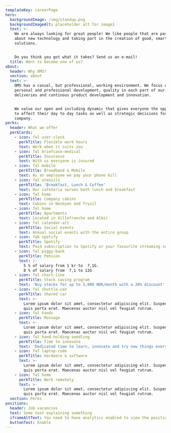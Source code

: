 ```yaml
---
templateKey: careerPage
hero:
  backgroundImage: /img/standup.png
  backgroundImageAlt: placeholder alt for image1
  text: >-
    We are always looking for great people! We like people that are passionate
    about new technology and taking part in the creation of good, smart
    solutions.


    Do you think you got what it takes? Send us an e-mail!
  title: Want to become one of us?
about:
  header: Why OMS?
  section: about
  text: >-
    OMS has a casual, but professional, working environment. We focus on
    personal and professional development, quality in each part of our
    deliveries and continous product development and innovation.


    We value our open and including dynamic that gives everyone the opportunity
    to affect their day to day tasks as well as strategic decisions for the
    company.
perks:
  header: What we offer
  perkCards:
    - icon: fal user-clock
      perkTitle: Flexible work hours
      text: Work when it suits you
    - icon: fal briefcase-medical
      perkTitle: Insurance
      text: With us everyone is insured
    - icon: fal mobile
      perkTitle: Broadband & Mobile
      text: As an employee we pay your phone bill
    - icon: fal utensils
      perkTitle: 'Breakfast, Lunch & Coffee'
      text: Our cafeteria serves both lunch and breakfast
    - icon: fal home
      perkTitle: Company cabins
      text: Cabins in Nesbyen and Trysil
    - icon: fal home
      perkTitle: Apartments
      text: Located in Villefranche and Albir
    - icon: fal calendar-alt
      perkTitle: Social events
      text: Annual social events with the entire group
    - icon: fab spotify
      perkTitle: Spotify
      text: Paid subscription to Spotify or your favourite streaming service
    - icon: fal piggy-bank
      perkTitle: Pension
      text: |-
        5 % of salary from 1 kr to  7,1G.
        8 % of salary from  7,1 to 12G
    - icon: fal chart-line
      perkTitle: Stock saving program
      text: 'Buy stocks for up to 1,000 NOK/month with a 20% discount'
    - icon: fal shuttle-van
      perkTitle: Shared car
      text: >-
        Lorem ipsum dolor sit amet, consectetur adipiscing elit. Suspendisse
        quis porta erat. Maecenas auctor nisl vel feugiat rutrum.
    - icon: fal hands
      perkTitle: Massage
      text: >-
        Lorem ipsum dolor sit amet, consectetur adipiscing elit. Suspendisse
        quis porta erat. Maecenas auctor nisl vel feugiat rutrum.
    - icon: fal hand-holding-seedling
      perkTitle: Time to innovate
      text: 'Dedicated time to learn, innovate and try new things every month.'
    - icon: fal laptop-code
      perkTitle: Hardware & software
      text: >-
        Lorem ipsum dolor sit amet, consectetur adipiscing elit. Suspendisse
        quis porta erat. Maecenas auctor nisl vel feugiat rutrum.
    - icon: fal home
      perkTitle: Work remotely
      text: >-
        Lorem ipsum dolor sit amet, consectetur adipiscing elit. Suspendisse
        quis porta erat. Maecenas auctor nisl vel feugiat rutrum.
  section: Perks
positions:
  header: Job vacancies
  text: Some text explaining something
  iframeAltText: You need to have analytics enabled to view the positions
  buttonText: Enable
---
```

